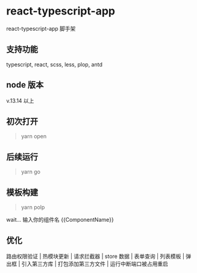# react-typescript-app

react-typescript-app 脚手架

## 支持功能

typescript, react, scss, less, plop, antd

## node 版本

v.13.14 以上

## 初次打开

> yarn open

## 后续运行

> yarn go

## 模板构建

> yarn polp

wait... 输入你的组件名 {{ComponentName}}

## 优化

路由权限验证 | 热模块更新 | 请求拦截器 | store 数据 | 表单查询 | 列表模板 | 弹出框 | 引入第三方库 | 打包添加第三方文件 | 运行中断端口被占用重启
